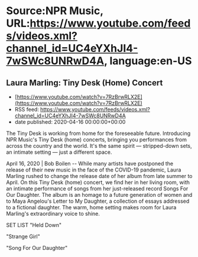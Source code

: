 # Source:NPR Music, URL:https://www.youtube.com/feeds/videos.xml?channel_id=UC4eYXhJI4-7wSWc8UNRwD4A, language:en-US

## Laura Marling: Tiny Desk (Home) Concert
 - [https://www.youtube.com/watch?v=7RzBrwRLX2E](https://www.youtube.com/watch?v=7RzBrwRLX2E)
 - RSS feed: https://www.youtube.com/feeds/videos.xml?channel_id=UC4eYXhJI4-7wSWc8UNRwD4A
 - date published: 2020-04-16 00:00:00+00:00

The Tiny Desk is working from home for the foreseeable future. Introducing NPR Music's Tiny Desk (home) concerts, bringing you performances from across the country and the world. It's the same spirit — stripped-down sets, an intimate setting — just a different space.

April 16, 2020 | Bob Boilen -- While many artists have postponed the release of their new music in the face of the COVID-19 pandemic, Laura Marling rushed to change the release date of her album from late summer to April. On this Tiny Desk (home) concert, we find her in her living room, with an intimate performance of songs from her just-released record Songs For Our Daughter. The album is an homage to a future generation of women and to Maya Angelou's Letter to My Daughter, a collection of essays addressed to a fictional daughter. The warm, home setting makes room for Laura Marling's extraordinary voice to shine.

SET LIST
"Held Down"

"Strange Girl"

"Song For Our Daughter"

